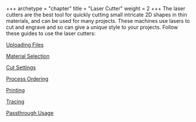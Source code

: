 +++
archetype = "chapter"
title = "Laser Cutter"
weight = 2
+++
The laser cutters are the best tool for quickly cutting small intricate 2D shapes in thin materials, and can be used for many projects. These machines use lasers to cut and engrave and so can give a unique style to your projects. Follow these guides to use the laser cutters:

[Uploading Files](https://cid.friendscentral.org/laser-cutters/upload/index.html)

[Material Selection](https://cid.friendscentral.org/laser-cutters/material/index.html)

[Cut Settings](https://cid.friendscentral.org/laser-cutters/settings/index.html)

[Process Ordering](https://cid.friendscentral.org/laser-cutters/process/index.html)

[Printing](https://cid.friendscentral.org/laser-cutters/printing/index.html)

[Tracing](https://cid.friendscentral.org/laser-cutters/tracing/index.html)

[Passthrough Usage](https://cid.friendscentral.org/laser-cutters/passthrough/index.html)
